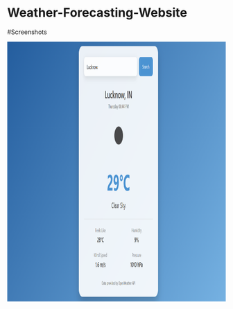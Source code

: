 # Weather-Forecasting-Website
#Screenshots

<div style="text-align: center; margin-bottom: 20px;">
    <img src="https://github.com/Abhay701/Weather-Forecasting-Website/blob/main/Screenshot%202025-04-03%20204513.png" alt="Screenshot 2025-04-03 204513" width="1000" height="600" style="margin-right: 200px; display: inline-block;" border: 2px solid black; border-radius: 10px; />
</div>
